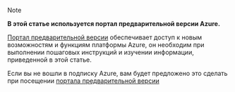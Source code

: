 
> [!NOTE]
> **В этой статье используется портал предварительной версии Azure.**
> 
> [Портал предварительной версии](https://portal.azure.com/) обеспечивает доступ к новым возможностям и функциям платформы Azure, он необходим при выполнении пошаговых инструкций и изучении информации, приведенной в этой статье.
> 
> Если вы не вошли в подписку Azure, вам будет предложено это сделать при посещении [портала предварительной версии](https://portal.azure.com/)
> 
> 

<!---HONumber=Oct15_HO3-->